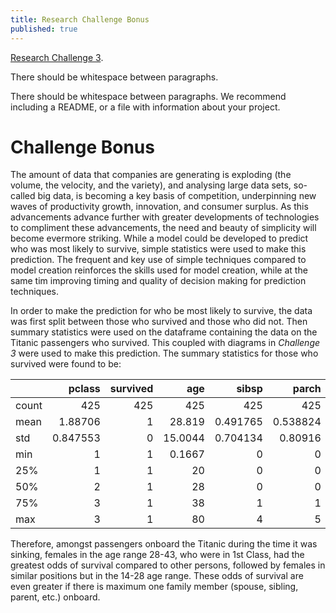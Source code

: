```yaml
---
title: Research Challenge Bonus
published: true
---
```



[Research Challenge 3](another-page).

There should be whitespace between paragraphs.

There should be whitespace between paragraphs. We recommend including a README, or a file with information about your project.

# [](#Challenge-Bonus)Challenge Bonus

The amount of data that companies are generating is exploding (the volume, the velocity, and the variety), and analysing large data sets, so-called big data, is becoming a key basis of competition, underpinning new waves of productivity growth, innovation, and consumer surplus. As this advancements advance further with greater developments of technologies to compliment these advancements, the need and beauty of simplicity will become evermore striking. While a model could be developed to predict who was most likely to survive, simple statistics were used to make this prediction. The frequent and key use of simple techniques compared to model creation reinforces the skills used for model creation, while at the same tim improving timing and quality of decision making for prediction techniques. 

In order to make the prediction for who be most likely to survive, the data was first split between those who survived and those who did not. Then summary statistics were used on the dataframe containing the data on the Titanic passengers who survived. This coupled with diagrams in _Challenge 3_ were used to make this prediction. The summary statistics for those who survived were found to be:


|       |     pclass |   survived |      age |      sibsp |      parch |     fare |
|:------|-----------:|-----------:|---------:|-----------:|-----------:|---------:|
| count | 425        |        425 | 425      | 425        | 425        | 425      |
| mean  |   1.88706  |          1 |  28.819  |   0.491765 |   0.538824 |  53.2589 |
| std   |   0.847553 |          0 |  15.0044 |   0.704134 |   0.80916  |  72.7214 |
| min   |   1        |          1 |   0.1667 |   0        |   0        |   0      |
| 25%   |   1        |          1 |  20      |   0        |   0        |  13      |
| 50%   |   2        |          1 |  28      |   0        |   0        |  26.25   |
| 75%   |   3        |          1 |  38      |   1        |   1        |  63.3583 |
| max   |   3        |          1 |  80      |   4        |   5        | 512.329  |

Therefore, amongst passengers onboard the Titanic during the time it was sinking, females in the age range 28-43, who were in 1st Class, had the greatest odds of survival compared to other persons, followed by females in similar positions but in the 14-28 age range. These odds of survival are even greater if there is maximum one family member (spouse, sibling, parent, etc.) onboard. 



